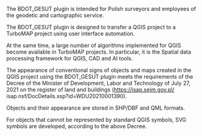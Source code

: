 The BDOT_GESUT plugin is intended for Polish surveyors and employees of the geodetic and cartographic service.

The BDOT_GESUT plugin is designed to transfer a QGIS project to a TurboMAP project using user interface automation.

At the same time, a large number of algorithms implemented for QGIS become available in TurboMAP projects.
In particular, it is the Spatial data processing framework for QGIS, CAD and AI tools.

The appearance of conventional signs of objects and maps created in the QGIS project using the BDOT_GESUT plugin 
meets the requirements of the Decree of the Minister of Development, 
Labor and Technology of July 27, 2021 on the register of land and buildings 
(https://isap.sejm.gov.pl/ isap.nsf/DocDetails.xsp?id=WDU20210001390).

Objects and their appearance are stored in SHP/DBF and QML formats.

For objects that cannot be represented by standard QGIS symbols, SVG symbols are developed, 
according to the above Decree.
